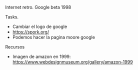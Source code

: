 
Internet retro.
Google beta 1998

Tasks.
- Cambiar el logo de google
- https://spork.org/
- Podemos hacer la pagina moore google




Recursos
- Imagen de amazon en 1999: https://www.webdesignmuseum.org/gallery/amazon-1999